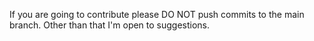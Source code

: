 If you are going to contribute please DO NOT push commits to the main branch. Other than that I'm open to suggestions. 
